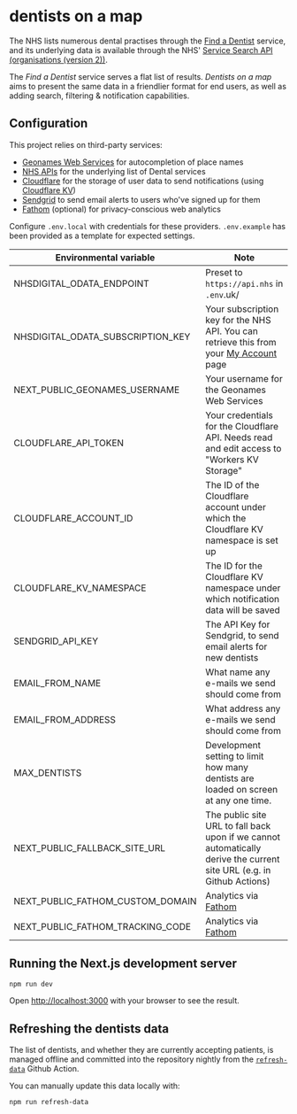 # dentists on a map

The NHS lists numerous dental practises through the [Find a Dentist](https://www.nhs.uk/service-search/find-a-dentist) service, and its underlying data is available through the NHS' [Service Search API (organisations (version 2))](https://developer.api.nhs.uk/nhs-api/documentation/service-search-organisations-2).

The _Find a Dentist_ service serves a flat list of results. _Dentists on a map_ aims to present the same data in a friendlier format for end users, as well as adding search, filtering & notification capabilities.

## Configuration

This project relies on third-party services:

- [Geonames Web Services](https://www.geonames.org/export/web-services.html) for autocompletion of place names
- [NHS APIs](https://developer.api.nhs.uk/) for the underlying list of Dental services
- [Cloudflare](https://cloudflare.com) for the storage of user data to send notifications (using [Cloudflare KV](https://www.cloudflare.com/en-gb/products/workers-kv/))
- [Sendgrid](https://sendgrid.com) to send email alerts to users who've signed up for them
- [Fathom](https://usefathom.com) (optional) for privacy-conscious web analytics

Configure `.env.local` with credentials for these providers. `.env.example` has been provided as a template for expected settings.

| Environmental variable            | Note                                                                                                                           |
| --------------------------------- | ------------------------------------------------------------------------------------------------------------------------------ |
| NHSDIGITAL_ODATA_ENDPOINT         | Preset to `https://api.nhs` in `.env`.uk/                                                                                      |
| NHSDIGITAL_ODATA_SUBSCRIPTION_KEY | Your subscription key for the NHS API. You can retrieve this from your [My Account](https://developer.api.nhs.uk/profile) page |
| NEXT_PUBLIC_GEONAMES_USERNAME     | Your username for the Geonames Web Services                                                                                    |
| CLOUDFLARE_API_TOKEN              | Your credentials for the Cloudflare API. Needs read and edit access to "Workers KV Storage"                                    |
| CLOUDFLARE_ACCOUNT_ID             | The ID of the Cloudflare account under which the Cloudflare KV namespace is set up                                             |
| CLOUDFLARE_KV_NAMESPACE           | The ID for the Cloudflare KV namespace under which notification data will be saved                                             |
| SENDGRID_API_KEY                  | The API Key for Sendgrid, to send email alerts for new dentists                                                                |
| EMAIL_FROM_NAME                   | What name any e-mails we send should come from                                                                                 |
| EMAIL_FROM_ADDRESS                | What address any e-mails we send should come from                                                                              |
| MAX_DENTISTS                      | Development setting to limit how many dentists are loaded on screen at any one time.                                           |
| NEXT_PUBLIC_FALLBACK_SITE_URL     | The public site URL to fall back upon if we cannot automatically derive the current site URL (e.g. in Github Actions)          |
| NEXT_PUBLIC_FATHOM_CUSTOM_DOMAIN  | Analytics via [Fathom](https://usefathom.com)                                                                                  |
| NEXT_PUBLIC_FATHOM_TRACKING_CODE  | Analytics via [Fathom](https://usefathom.com)                                                                                  |

## Running the Next.js development server

```sh
npm run dev
```

Open <http://localhost:3000> with your browser to see the result.

## Refreshing the dentists data

The list of dentists, and whether they are currently accepting patients, is managed offline and committed into the repository nightly from the [`refresh-data`](./.github/workflows/refresh-data.yml) Github Action.

You can manually update this data locally with:

```sh
npm run refresh-data
```
